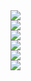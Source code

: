 

<div>
    <img src="assets/db/img/blogs/ORIGATOU_01.jpg" class="blog-image" />
</div>

<div>
    <img src="assets/db/img/blogs/ORIGATOU_02.jpg" class="blog-image" />
</div>

<div>
    <img src="assets/db/img/blogs/ORIGATOU_03.jpg" class="blog-image" />
</div>

<div>
    <img src="assets/db/img/blogs/ORIGATOU_04.jpg" class="blog-image" />
</div>

<div>
    <img src="assets/db/img/blogs/ORIGATOU_05.jpg" class="blog-image" />
</div>

<div>
    <img src="assets/db/img/blogs/ORIGATOU_06.jpg" class="blog-image" />
</div>
